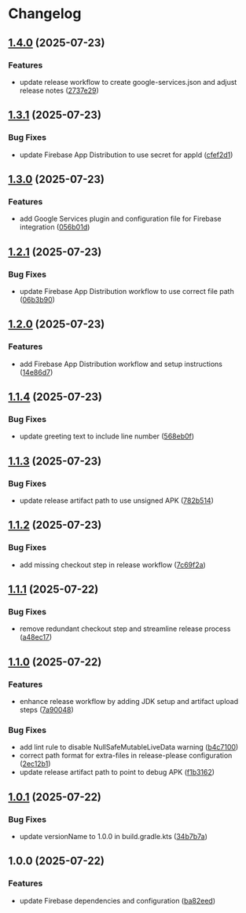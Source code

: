 # Changelog

## [1.4.0](https://github.com/kevinah95/PrototypeFirebaseRelease/compare/v1.3.1...v1.4.0) (2025-07-23)


### Features

* update release workflow to create google-services.json and adjust release notes ([2737e29](https://github.com/kevinah95/PrototypeFirebaseRelease/commit/2737e29f6ea943ca412853bdd27aef29073fbc6d))

## [1.3.1](https://github.com/kevinah95/PrototypeFirebaseRelease/compare/v1.3.0...v1.3.1) (2025-07-23)


### Bug Fixes

* update Firebase App Distribution to use secret for appId ([cfef2d1](https://github.com/kevinah95/PrototypeFirebaseRelease/commit/cfef2d1879f9ec59b5197e5d9e84d3bc4c3cb8e6))

## [1.3.0](https://github.com/kevinah95/PrototypeFirebaseRelease/compare/v1.2.1...v1.3.0) (2025-07-23)


### Features

* add Google Services plugin and configuration file for Firebase integration ([056b01d](https://github.com/kevinah95/PrototypeFirebaseRelease/commit/056b01df40d9a8bc75329065ec27ddd42652debd))

## [1.2.1](https://github.com/kevinah95/PrototypeFirebaseRelease/compare/v1.2.0...v1.2.1) (2025-07-23)


### Bug Fixes

* update Firebase App Distribution workflow to use correct file path ([06b3b90](https://github.com/kevinah95/PrototypeFirebaseRelease/commit/06b3b905e2eed138dc16f9d7c6e1880655cc0e44))

## [1.2.0](https://github.com/kevinah95/PrototypeFirebaseRelease/compare/v1.1.4...v1.2.0) (2025-07-23)


### Features

* add Firebase App Distribution workflow and setup instructions ([14e86d7](https://github.com/kevinah95/PrototypeFirebaseRelease/commit/14e86d78586be1e72565ca8b8c6bfe311e47f292))

## [1.1.4](https://github.com/kevinah95/PrototypeFirebaseRelease/compare/v1.1.3...v1.1.4) (2025-07-23)


### Bug Fixes

* update greeting text to include line number ([568eb0f](https://github.com/kevinah95/PrototypeFirebaseRelease/commit/568eb0f09d19ed789414594d7aaf0cceacd301e5))

## [1.1.3](https://github.com/kevinah95/PrototypeFirebaseRelease/compare/v1.1.2...v1.1.3) (2025-07-23)


### Bug Fixes

* update release artifact path to use unsigned APK ([782b514](https://github.com/kevinah95/PrototypeFirebaseRelease/commit/782b5148b63124464af1945c6a813412b131a73f))

## [1.1.2](https://github.com/kevinah95/PrototypeFirebaseRelease/compare/v1.1.1...v1.1.2) (2025-07-23)


### Bug Fixes

* add missing checkout step in release workflow ([7c69f2a](https://github.com/kevinah95/PrototypeFirebaseRelease/commit/7c69f2a381083918d39ad1422d16c7d3fb6f28f9))

## [1.1.1](https://github.com/kevinah95/PrototypeFirebaseRelease/compare/v1.1.0...v1.1.1) (2025-07-22)


### Bug Fixes

* remove redundant checkout step and streamline release process ([a48ec17](https://github.com/kevinah95/PrototypeFirebaseRelease/commit/a48ec17034fe1cdc51bd8bca0d07ef8824be00c9))

## [1.1.0](https://github.com/kevinah95/PrototypeFirebaseRelease/compare/v1.0.1...v1.1.0) (2025-07-22)


### Features

* enhance release workflow by adding JDK setup and artifact upload steps ([7a90048](https://github.com/kevinah95/PrototypeFirebaseRelease/commit/7a90048024ee085a54c3f883935c47f467cb4123))


### Bug Fixes

* add lint rule to disable NullSafeMutableLiveData warning ([b4c7100](https://github.com/kevinah95/PrototypeFirebaseRelease/commit/b4c7100321887aa744cadcef4823a12cd43163c7))
* correct path format for extra-files in release-please configuration ([2ec12b1](https://github.com/kevinah95/PrototypeFirebaseRelease/commit/2ec12b19e015b57d81cb9c3ca2fe70b4ca99ef64))
* update release artifact path to point to debug APK ([f1b3162](https://github.com/kevinah95/PrototypeFirebaseRelease/commit/f1b3162b73cb57e5a9d30071253c014a3d77246e))

## [1.0.1](https://github.com/kevinah95/PrototypeFirebaseRelease/compare/v1.0.0...v1.0.1) (2025-07-22)


### Bug Fixes

* update versionName to 1.0.0 in build.gradle.kts ([34b7b7a](https://github.com/kevinah95/PrototypeFirebaseRelease/commit/34b7b7a883f4bd64431604ffef25edde27a93dcf))

## 1.0.0 (2025-07-22)


### Features

* update Firebase dependencies and configuration ([ba82eed](https://github.com/kevinah95/PrototypeFirebaseRelease/commit/ba82eed2a8c5384cf46a8684d1c7ef868b814789))
